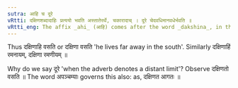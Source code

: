 ```yaml
---
sutra: आहि च दूरे
vRtti: दक्षिणशब्दादाहिः प्रत्ययो भवति अस्तातेरर्थे, चकारादाच् । दूरे चेदवधिमानवधेर्भवति ॥
vRtti_eng: The affix _ahi_ (आहि) comes after the word _dakshina_, in the sense of _astati_, as well as _ach_, when the reference is to a distant limit.
---
```

Thus दक्षिणाहि वसति or दक्षिणा वसति 'he lives far away in the south'. Similarly दक्षिणाहिं रमनायम्, दक्षिणा रमणीयम् ॥

Why do we say दूरे 'when the adverb denotes a distant limit'? Observe दक्षिणतो वसति ॥ The word अपञ्चम्याः governs this also: as, दक्षिणत आगतः ॥
